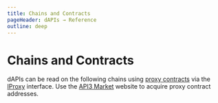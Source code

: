 ```yaml
---
title: Chains and Contracts
pageHeader: dAPIs → Reference
outline: deep
---
```


<PageHeader/>

# Chains and Contracts

dAPIs can be read on the following chains using
[proxy contracts](/dapis/reference/understand/proxy-contracts.md) via the
[IProxy](/dapis/reference/understand/proxy-contracts.md#iproxy-interface-contracts)
interface. Use the [API3 Market](https://market.api3.org/) website to acquire
proxy contract addresses.

<!--@include: ./chains-list.md-->
